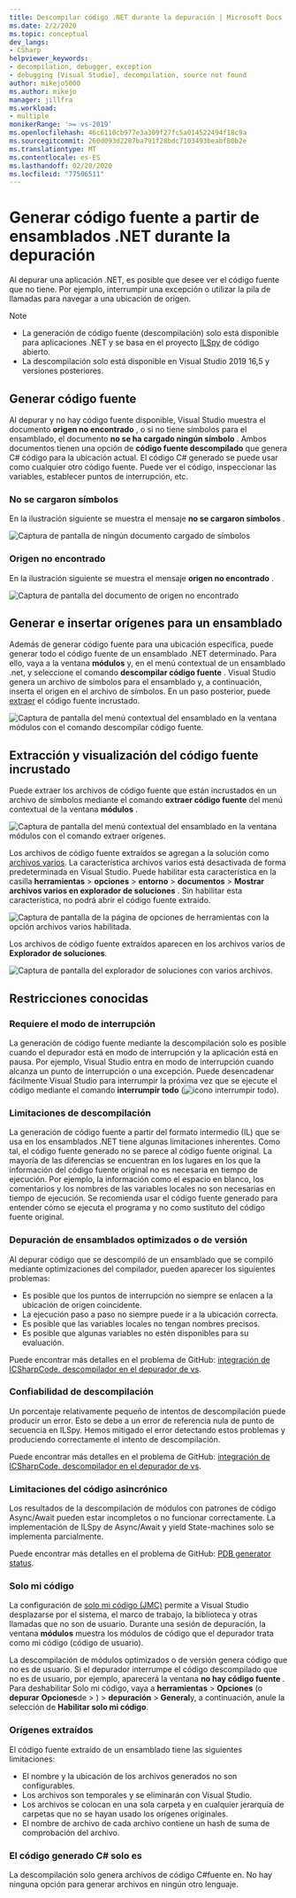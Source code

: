 ```yaml
---
title: Descompilar código .NET durante la depuración | Microsoft Docs
ms.date: 2/2/2020
ms.topic: conceptual
dev_langs:
- CSharp
helpviewer_keywords:
- decompilation, debugger, exception
- debugging [Visual Studio], decompilation, source not found
author: mikejo5000
ms.author: mikejo
manager: jillfra
ms.workload:
- multiple
monikerRange: '>= vs-2019'
ms.openlocfilehash: 46c6110cb977e3a309f27fc5a014522494f18c9a
ms.sourcegitcommit: 260d093d2287ba791f28bdc7103493beabf80b2e
ms.translationtype: MT
ms.contentlocale: es-ES
ms.lasthandoff: 02/20/2020
ms.locfileid: "77506511"
---
```

# <a name="generate-source-code-from-net-assemblies-while-debugging"></a>Generar código fuente a partir de ensamblados .NET durante la depuración

Al depurar una aplicación .NET, es posible que desee ver el código fuente que no tiene. Por ejemplo, interrumpir una excepción o utilizar la pila de llamadas para navegar a una ubicación de origen.

> [!NOTE]
> * La generación de código fuente (descompilación) solo está disponible para aplicaciones .NET y se basa en el proyecto [ILSpy](https://github.com/icsharpcode/ILSpy) de código abierto.
> * La descompilación solo está disponible en Visual Studio 2019 16,5 y versiones posteriores.

## <a name="generate-source-code"></a>Generar código fuente

Al depurar y no hay código fuente disponible, Visual Studio muestra el documento **origen no encontrado** , o si no tiene símbolos para el ensamblado, el documento **no se ha cargado ningún símbolo** . Ambos documentos tienen una opción de **código fuente descompilado** que genera C# código para la ubicación actual. El código C# generado se puede usar como cualquier otro código fuente. Puede ver el código, inspeccionar las variables, establecer puntos de interrupción, etc.

### <a name="no-symbols-loaded"></a>No se cargaron símbolos

En la ilustración siguiente se muestra el mensaje **no se cargaron símbolos** .

![Captura de pantalla de ningún documento cargado de símbolos](media/decompilation-no-symbol-found.png)

### <a name="source-not-found"></a>Origen no encontrado

En la ilustración siguiente se muestra el mensaje **origen no encontrado** .

![Captura de pantalla del documento de origen no encontrado](media/decompilation-no-source-found.png)

## <a name="generate-and-embed-sources-for-an-assembly"></a>Generar e insertar orígenes para un ensamblado

Además de generar código fuente para una ubicación específica, puede generar todo el código fuente de un ensamblado .NET determinado. Para ello, vaya a la ventana **módulos** y, en el menú contextual de un ensamblado .net, y seleccione el comando **descompilar código fuente** . Visual Studio genera un archivo de símbolos para el ensamblado y, a continuación, inserta el origen en el archivo de símbolos. En un paso posterior, puede [extraer](#extract-and-view-the-embedded-source-code) el código fuente incrustado.

![Captura de pantalla del menú contextual del ensamblado en la ventana módulos con el comando descompilar código fuente.](media/decompilation-decompile-source-code.png)

## <a name="extract-and-view-the-embedded-source-code"></a>Extracción y visualización del código fuente incrustado

Puede extraer los archivos de código fuente que están incrustados en un archivo de símbolos mediante el comando **extraer código fuente** del menú contextual de la ventana **módulos** .

![Captura de pantalla del menú contextual del ensamblado en la ventana módulos con el comando extraer orígenes.](media/decompilation-extract-source-code.png)

Los archivos de código fuente extraídos se agregan a la solución como [archivos varios](../ide/reference/miscellaneous-files.md). La característica archivos varios está desactivada de forma predeterminada en Visual Studio. Puede habilitar esta característica en la casilla **herramientas** > **opciones** > **entorno** > **documentos** > **Mostrar archivos varios en explorador de soluciones** . Sin habilitar esta característica, no podrá abrir el código fuente extraído.

![Captura de pantalla de la página de opciones de herramientas con la opción archivos varios habilitada.](media/decompilation-tools-options-misc-files.png)

Los archivos de código fuente extraídos aparecen en los archivos varios de **Explorador de soluciones**.

![Captura de pantalla del explorador de soluciones con varios archivos.](media/decompilation-solution-explorer.png)

## <a name="known-limitations"></a>Restricciones conocidas

### <a name="requires-break-mode"></a>Requiere el modo de interrupción

La generación de código fuente mediante la descompilación solo es posible cuando el depurador está en modo de interrupción y la aplicación está en pausa. Por ejemplo, Visual Studio entra en modo de interrupción cuando alcanza un punto de interrupción o una excepción. Puede desencadenar fácilmente Visual Studio para interrumpir la próxima vez que se ejecute el código mediante el comando **interrumpir todo** (![icono interrumpir todo](media/decompilation-break-all.png)).

### <a name="decompilation-limitations"></a>Limitaciones de descompilación

La generación de código fuente a partir del formato intermedio (IL) que se usa en los ensamblados .NET tiene algunas limitaciones inherentes. Como tal, el código fuente generado no se parece al código fuente original. La mayoría de las diferencias se encuentran en los lugares en los que la información del código fuente original no es necesaria en tiempo de ejecución. Por ejemplo, la información como el espacio en blanco, los comentarios y los nombres de las variables locales no son necesarias en tiempo de ejecución. Se recomienda usar el código fuente generado para entender cómo se ejecuta el programa y no como sustituto del código fuente original.

### <a name="debug-optimized-or-release-assemblies"></a>Depuración de ensamblados optimizados o de versión

Al depurar código que se descompiló de un ensamblado que se compiló mediante optimizaciones del compilador, pueden aparecer los siguientes problemas:
- Es posible que los puntos de interrupción no siempre se enlacen a la ubicación de origen coincidente.
- La ejecución paso a paso no siempre puede ir a la ubicación correcta.
- Es posible que las variables locales no tengan nombres precisos.
- Es posible que algunas variables no estén disponibles para su evaluación.

Puede encontrar más detalles en el problema de GitHub: [integración de ICSharpCode. descompilador en el depurador de vs](https://github.com/icsharpcode/ILSpy/issues/1901).

### <a name="decompilation-reliability"></a>Confiabilidad de descompilación

Un porcentaje relativamente pequeño de intentos de descompilación puede producir un error. Esto se debe a un error de referencia nula de punto de secuencia en ILSpy.  Hemos mitigado el error detectando estos problemas y produciendo correctamente el intento de descompilación.

Puede encontrar más detalles en el problema de GitHub: [integración de ICSharpCode. descompilador en el depurador de vs](https://github.com/icsharpcode/ILSpy/issues/1901).

### <a name="limitations-with-async-code"></a>Limitaciones del código asincrónico

Los resultados de la descompilación de módulos con patrones de código Async/Await pueden estar incompletos o no funcionar correctamente. La implementación de ILSpy de Async/Await y yield State-machines solo se implementa parcialmente. 

Puede encontrar más detalles en el problema de GitHub: [PDB generator status](https://github.com/icsharpcode/ILSpy/issues/1422).

### <a name="just-my-code"></a>Solo mi código

La configuración de [solo mi código (JMC)](https://docs.microsoft.com/visualstudio/debugger/just-my-code) permite a Visual Studio desplazarse por el sistema, el marco de trabajo, la biblioteca y otras llamadas que no son de usuario. Durante una sesión de depuración, la ventana **módulos** muestra los módulos de código que el depurador trata como mi código (código de usuario).

La descompilación de módulos optimizados o de versión genera código que no es de usuario. Si el depurador interrumpe el código descompilado que no es de usuario, por ejemplo, aparecerá la ventana **no hay código fuente** . Para deshabilitar Solo mi código, vaya a **herramientas** > **Opciones** (o **depurar** **Opciones**de > ) > **depuración** > **General**y, a continuación, anule la selección de **Habilitar solo mi código**.

### <a name="extracted-sources"></a>Orígenes extraídos

El código fuente extraído de un ensamblado tiene las siguientes limitaciones:
- El nombre y la ubicación de los archivos generados no son configurables.
- Los archivos son temporales y se eliminarán con Visual Studio.
- Los archivos se colocan en una sola carpeta y en cualquier jerarquía de carpetas que no se hayan usado los orígenes originales.
- El nombre de archivo de cada archivo contiene un hash de suma de comprobación del archivo.

### <a name="generated-code-is-c-only"></a>El código generado C# solo es
La descompilación solo genera archivos de código C#fuente en. No hay ninguna opción para generar archivos en ningún otro lenguaje.
